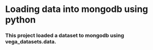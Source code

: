 
# Loading data into mongodb using python

### This project loaded a dataset to mongodb using vega_datasets.data.

